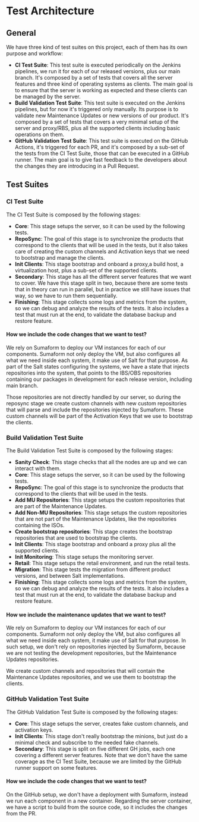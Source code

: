 # Test Architecture

## General

We have three kind of test suites on this project, each of them has its own purpose and workflow:

- **CI Test Suite**: This test suite is executed periodically on the Jenkins pipelines, we run it for each of our released versions, plus our main branch. It's composed by a set of tests that covers all the server features and three kind of operating systems as clients. The main goal is to ensure that the server is working as expected and these clients can be managed by the server.
- **Build Validation Test Suite**: This test suite is executed on the Jenkins pipelines, but for now it's triggered only manually. Its purpose is to validate new Maintenance Updates or new versions of our product. It's composed by a set of tests that covers a very minimal setup of the server and proxy/RBS, plus all the supported clients including basic operations on them.
- **GitHub Validation Test Suite**: This test suite is executed on the GitHub Actions, it's triggered for each PR, and it's composed by a sub-set of the tests from the CI Test Suite, those that can be executed in a GitHub runner. The main goal is to give fast feedback to the developers about the changes they are introducing in a Pull Request.

## Test Suites

### CI Test Suite

The CI Test Suite is composed by the following stages:
- **Core**: This stage setups the server, so it can be used by the following tests.
- **RepoSync**: The goal of this stage is to synchronize the products that correspond to the clients that will be used in the tests, but it also takes care of creating the custom channels and Activation keys that we need to bootstrap and manage the clients.
- **Init Clients**: This stage bootstrap and onboard a proxy,a build host, a virtualization host, plus a sub-set of the supported clients.
- **Secondary**: This stage has all the different server features that we want to cover. We have this stage split in two, because there are some tests that in theory can run in parallel, but in practice we still have issues that way, so we have to run them sequentially.
- **Finishing**: This stage collects some logs and metrics from the system, so we can debug and analyze the results of the tests. It also includes a test that must run at the end, to validate the database backup and restore feature.

#### How we include the code changes that we want to test?

We rely on Sumaform to deploy our VM instances for each of our components. Sumaform not only deploy the VM, but also configures all what we need inside each system, it make use of Salt for that purpose.
As part of the Salt states configuring the systems, we have a state that injects repositories into the system, that points to the IBS/OBS repositories containing our packages in development for each release version, including main branch.

Those repositories are not directly handled by our server, so during the reposync stage we create custom channels with new custom repositories that will parse and include the repositories injected by Sumaform.
These custom channels will be part of the Activation Keys that we use to bootstrap the clients.

### Build Validation Test Suite

The Build Validation Test Suite is composed by the following stages:
- **Sanity Check**: This stage checks that all the nodes are up and we can interact with them.
- **Core**: This stage setups the server, so it can be used by the following tests.
- **RepoSync**: The goal of this stage is to synchronize the products that correspond to the clients that will be used in the tests.
- **Add MU Repositories**: This stage setups the custom repositories that are part of the Maintenance Updates.
- **Add Non-MU Repositories**: This stage setups the custom repositories that are not part of the Maintenance Updates, like the repositories containing the ISOs.
- **Create bootstrap repositories**: This stage creates the bootstrap repositories that are used to bootstrap the clients.
- **Init Clients**: This stage bootstrap and onboard a proxy plus all the supported clients.
- **Init Monitoring**: This stage setups the monitoring server.
- **Retail**: This stage setups the retail environment, and run the retail tests.
- **Migration**: This stage tests the migration from different product versions, and between Salt implementations.
- **Finishing**: This stage collects some logs and metrics from the system, so we can debug and analyze the results of the tests. It also includes a test that must run at the end, to validate the database backup and restore feature.

#### How we include the maintenance updates that we want to test?

We rely on Sumaform to deploy our VM instances for each of our components. Sumaform not only deploy the VM, but also configures all what we need inside each system, it make use of Salt for that purpose.
In such setup, we don't rely on repositories injected by Sumaform, because we are not testing the development repositories, but the Maintenance Updates repositories.

We create custom channels and repositories that will contain the Maintenance Updates repositories, and we use them to bootstrap the clients.

### GitHub Validation Test Suite

The GitHub Validation Test Suite is composed by the following stages:
- **Core**: This stage setups the server, creates fake custom channels, and activation keys.
- **Init Clients**: This stage don't really bootstrap the minions, but just do a minimal check and subscribe to the needed fake channels.
- **Secondary**: This stage is split on five different GH jobs, each one covering a different server features. Note that we don't have the same coverage as the CI Test Suite, because we are limited by the GitHub runner support on some features.

#### How we include the code changes that we want to test?

On the GitHub setup, we don't have a deployment with Sumaform, instead we run each component in a new container.
Regarding the server container, we have a script to build from the source code, so it includes the changes from the PR.
